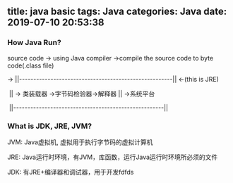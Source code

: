 title: java basic
tags: Java
categories: Java
date: 2019-07-10 20:53:38
---
### How Java Run?

source code -> using Java compiler ->compile the source code to byte code(.class file) 
<!-- more -->
-> ||------------------------------------------------------||       <-(this is JRE)

​     || -> 类装载器 ->字节码检验器->解释器     ||    ->系统平台

​      ||-----------------------------------------------------||

### What is JDK, JRE, JVM?  

JVM: Java虚拟机, 虚拟用于执行字节码的虚拟计算机

JRE: Java运行时环境，有JVM，库函数，运行Java运行时环境所必须的文件

JDK: 有JRE+编译器和调试器，用于开发fdfds